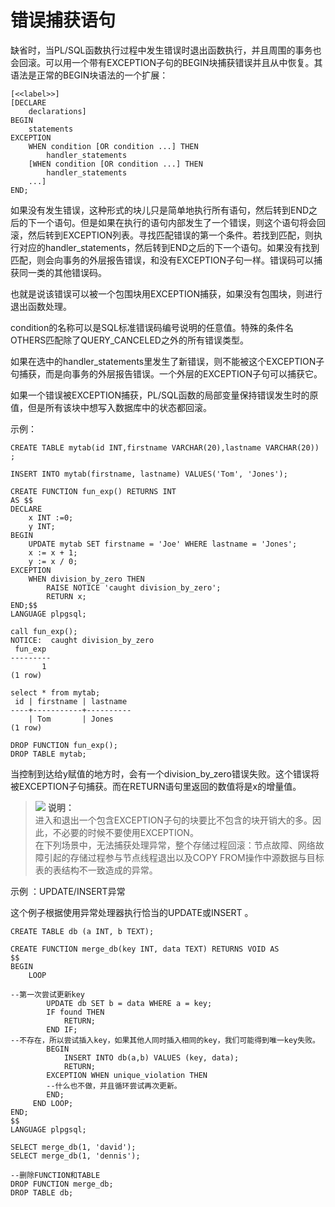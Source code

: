 # 错误捕获语句<a name="ZH-CN_TOPIC_0245374627"></a>

缺省时，当PL/SQL函数执行过程中发生错误时退出函数执行，并且周围的事务也会回滚。可以用一个带有EXCEPTION子句的BEGIN块捕获错误并且从中恢复。其语法是正常的BEGIN块语法的一个扩展：

```
[<<label>>]
[DECLARE
    declarations]
BEGIN
    statements
EXCEPTION
    WHEN condition [OR condition ...] THEN
        handler_statements
    [WHEN condition [OR condition ...] THEN
        handler_statements
    ...]
END;
```

如果没有发生错误，这种形式的块儿只是简单地执行所有语句，然后转到END之后的下一个语句。但是如果在执行的语句内部发生了一个错误，则这个语句将会回滚，然后转到EXCEPTION列表。寻找匹配错误的第一个条件。若找到匹配，则执行对应的handler\_statements，然后转到END之后的下一个语句。如果没有找到匹配，则会向事务的外层报告错误，和没有EXCEPTION子句一样。错误码可以捕获同一类的其他错误码。

也就是说该错误可以被一个包围块用EXCEPTION捕获，如果没有包围块，则进行退出函数处理。

condition的名称可以是SQL标准错误码编号说明的任意值。特殊的条件名OTHERS匹配除了QUERY\_CANCELED之外的所有错误类型。

如果在选中的handler\_statements里发生了新错误，则不能被这个EXCEPTION子句捕获，而是向事务的外层报告错误。一个外层的EXCEPTION子句可以捕获它。

如果一个错误被EXCEPTION捕获，PL/SQL函数的局部变量保持错误发生时的原值，但是所有该块中想写入数据库中的状态都回滚。

示例：

```
CREATE TABLE mytab(id INT,firstname VARCHAR(20),lastname VARCHAR(20)) ;

INSERT INTO mytab(firstname, lastname) VALUES('Tom', 'Jones');

CREATE FUNCTION fun_exp() RETURNS INT
AS $$
DECLARE
    x INT :=0;
    y INT;
BEGIN
    UPDATE mytab SET firstname = 'Joe' WHERE lastname = 'Jones';
    x := x + 1;
    y := x / 0;
EXCEPTION
    WHEN division_by_zero THEN
        RAISE NOTICE 'caught division_by_zero';
        RETURN x;
END;$$
LANGUAGE plpgsql;

call fun_exp();
NOTICE:  caught division_by_zero
 fun_exp 
---------
       1
(1 row)

select * from mytab;
 id | firstname | lastname 
----+-----------+----------
    | Tom       | Jones
(1 row)

DROP FUNCTION fun_exp();
DROP TABLE mytab;
```

当控制到达给y赋值的地方时，会有一个division\_by\_zero错误失败。这个错误将被EXCEPTION子句捕获。而在RETURN语句里返回的数值将是x的增量值。

>![](public_sys-resources/icon-note.png) **说明：**   
>进入和退出一个包含EXCEPTION子句的块要比不包含的块开销大的多。因此，不必要的时候不要使用EXCEPTION。  
>在下列场景中，无法捕获处理异常，整个存储过程回滚：节点故障、网络故障引起的存储过程参与节点线程退出以及COPY FROM操作中源数据与目标表的表结构不一致造成的异常。  

示例 ：UPDATE/INSERT异常

这个例子根据使用异常处理器执行恰当的UPDATE或INSERT 。

```
CREATE TABLE db (a INT, b TEXT);

CREATE FUNCTION merge_db(key INT, data TEXT) RETURNS VOID AS
$$
BEGIN
    LOOP

--第一次尝试更新key
        UPDATE db SET b = data WHERE a = key;
        IF found THEN
            RETURN;
        END IF;
--不存在，所以尝试插入key，如果其他人同时插入相同的key，我们可能得到唯一key失败。
        BEGIN
            INSERT INTO db(a,b) VALUES (key, data);
            RETURN;
        EXCEPTION WHEN unique_violation THEN
        --什么也不做，并且循环尝试再次更新。
        END;
     END LOOP;
END;
$$
LANGUAGE plpgsql;

SELECT merge_db(1, 'david');
SELECT merge_db(1, 'dennis');

--删除FUNCTION和TABLE
DROP FUNCTION merge_db;
DROP TABLE db;
```

